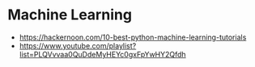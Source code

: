 # Machine Learning

* <https://hackernoon.com/10-best-python-machine-learning-tutorials>
* <https://www.youtube.com/playlist?list=PLQVvvaa0QuDdeMyHEYc0gxFpYwHY2Qfdh>
